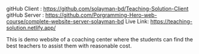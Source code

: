 gitHub Client : https://github.com/solayman-bd/Teaching-Solution-Client
gitHub Server : https://github.com/Porgramming-Hero-web-course/complete-website-server-solayman-bd
Live Link: https://teaching-solution.netlify.app/

This is demo website of a coaching center where the students can find the best teachers to assist them with reasonable cost.
